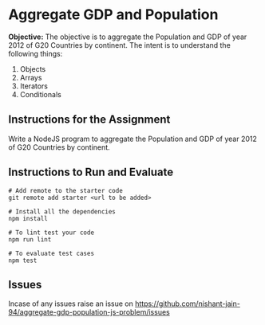 # Aggregate GDP and Population

**Objective:** The objective is to aggregate the Population and GDP of year 2012 of G20 Countries by continent. The intent is to understand the following things:

1. Objects
2. Arrays
3. Iterators
4. Conditionals

## Instructions for the Assignment

Write a NodeJS program to aggregate the Population and GDP of year 2012 of G20 Countries by continent.

## Instructions to Run and Evaluate

```
# Add remote to the starter code
git remote add starter <url to be added>

# Install all the dependencies
npm install

# To lint test your code
npm run lint

# To evaluate test cases
npm test
```

## Issues

Incase of any issues raise an issue on https://github.com/nishant-jain-94/aggregate-gdp-population-js-problem/issues
